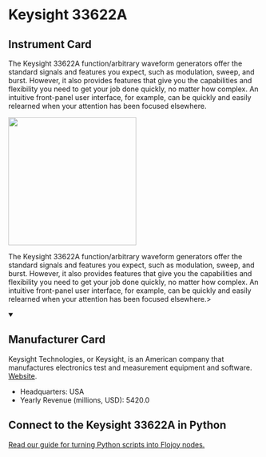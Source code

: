 
# Keysight 33622A

## Instrument Card

<div className="flex">

<div>

The Keysight 33622A function/arbitrary waveform generators offer the standard signals and features you expect, such as modulation, sweep, and burst. However, it also provides features that give you the capabilities and flexibility you need to get your job done quickly, no matter how complex. An intuitive front-panel user interface, for example, can be quickly and easily relearned when your attention has been focused elsewhere.

</div>

<img width="256" src="https://v5.airtableusercontent.com/v1/19/19/1691539200000/q3m_mf2XMFCWOoJKo-_wDw/rZb_-9jj6La_eUrWTlvYSrlRAOcIXVvbD3m0KPJKqCT_PZB85ORgwk7YADX-cBKH0IEZJo-iQvXkoloNkzJKEfRFedw-BoQY9ekf5dDy30c/r7VglFDXuufPzCD4YN912X2Jn6x3Ermdk_vm02sbINU"/>

</div>

The Keysight 33622A function/arbitrary waveform generators offer the standard signals and features you expect, such as modulation, sweep, and burst. However, it also provides features that give you the capabilities and flexibility you need to get your job done quickly, no matter how complex. An intuitive front-panel user interface, for example, can be quickly and easily relearned when your attention has been focused elsewhere.>

<details open>
<summary><h2>Manufacturer Card</h2></summary>

Keysight Technologies, or Keysight, is an American company that manufactures electronics test and measurement equipment and software. <a href="https://www.keysight.com/us/en/home.html">Website</a>.

<ul>
  <li>Headquarters: USA</li>
  <li>Yearly Revenue (millions, USD): 5420.0</li>
</ul>
</details>

## Connect to the Keysight 33622A in Python

[Read our guide for turning Python scripts into Flojoy nodes.](https://docs.flojoy.ai/custom-nodes/creating-custom-node/)


